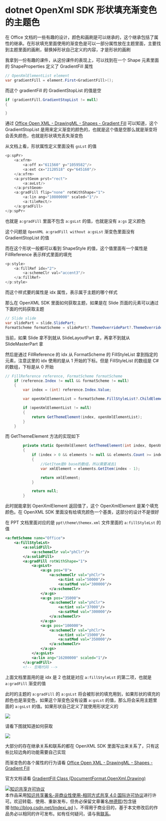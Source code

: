 
# dotnet OpenXml SDK 形状填充渐变色的主题色

在 Office 文档的一些有趣的设计，颜色和画刷是可以继承的，这个继承包括了属性的继承。在形状填充里面使用的渐变色是可以一部分属性放在主题里面，主要找到主题里面的画刷，替换掉形状自己定义的内容，才是形状的画刷

<!--more-->


<!-- 发布 -->

我拿到一份有趣的课件，从这份课件的表现上，可以找到在一个 Shape 元素里面的 ShapeProperties 定义了 GradientFill 属性

```csharp
// OpenXmlElementList element
var gradientFill = element.First<GradientFill>();
```

而这个 gradientFill 的 GradientStopList 的值是空

```csharp
if (gradientFill.GradientStopList != null)
{

}
```

通过 [Office Open XML - DrawingML - Shapes - Gradient Fill](http://officeopenxml.com/drwSp-GradFill.php ) 可以知道，这个 GradientStopList 是用来定义渐变的颜色的，也就是这个值是空那么就是渐变将会丢失颜色，也就是形状填充丢失渐变色

从文档上看，形状属性定义里面没有 `gsLst` 的值

```csharp
<p:spPr>
	<a:xfrm>
		<a:off x="611560" y="1059582"/>
		<a:ext cx="2120518" cy="645160"/>
	</a:xfrm>
	<a:prstGeom prst="rect">
		<a:avLst/>
	</a:prstGeom>
	<a:gradFill flip="none" rotWithShape="1">
		<a:lin ang="10800000" scaled="1"/>
		<a:tileRect/>
	</a:gradFill>
</p:spPr>
```

也就是 `a:gradFill` 里面不包含 `a:gsLst` 的值，也就是没有 `a:gs` 定义颜色

这个问题是 `OpenXML a:gradFill without a:gsLst` 渐变色里面没有 GradientStopList 的值

而在这个形状一般都可以看到 ShapeStyle 的值，这个值里面有一个属性是 FillReference 表示样式里面的填充

```csharp
<p:style>
	<a:fillRef idx="2">
		<a:schemeClr val="accent3"/>
	</a:fillRef>
</p:style>
```

而这个样式要的属性是 idx 属性，表示属于主题的哪个样式

那么在 OpenXML SDK 里面如何获取主题，如果是在 Slide 页面的元素可以通过下面的代码获取主题

```csharp
// Slide slide
var slidePart = slide.SlidePart;
FormatScheme formatScheme = slidePart?.ThemeOverridePart?.ThemeOverride?.FormatScheme;
```

当前，如果 Slide 拿不到就从 SlideLayoutPart 拿，再拿不到就从 SlideMasterPart 拿

然后是通过 FillReference 的 idx 从 FormatScheme 的 FillStyleList 拿到指定的元素，注意这里的 idx 使用的是从 1 开始的下标。但是 FillStyleList 的数组是 C# 的数组，下标是从 0 开始

```csharp
// FillReference reference, FormatScheme formatScheme
    if (reference.Index != null && formatScheme != null)
    {
        var index = (int) reference.Index.Value;

        var openXmlElementList = formatScheme.FillStyleList?.ChildElements;

        if (openXmlElementList != null)
        {
            return GetThemeElement(index, openXmlElementList);
        }
    }
```

而 GetThemeElement 方法的实现如下

```csharp
        private static OpenXmlElement GetThemeElement(int index, OpenXmlElementList elements)
        {
            if (index > 0 && elements != null && elements.Count >= index)
            {
                //GetItem是0 base的数组，所以需要减去1
                var xmlElement = elements.GetItem(index - 1);

                return xmlElement;
            }

            return null;
        }
```

此时就能拿到 OpenXmlElement 返回值了，这个 OpenXmlElement 是某个填充颜色。在 OpenXML SDK 里面没有给填充颜色一个基类，这部分的设计不是很好

在 PPT 文档里面对应的是 `ppt\theme\themex.xml` 文件里面的 `a:fillStyleLst` 的值

```xml
<a:fmtScheme name="Office">
	<a:fillStyleLst>
		<a:solidFill>
			<a:schemeClr val="phClr"/>
		</a:solidFill>
		<a:gradFill rotWithShape="1">
			<a:gsLst>
				<a:gs pos="0">
					<a:schemeClr val="phClr">
						<a:tint val="50000"/>
						<a:satMod val="300000"/>
					</a:schemeClr>
				</a:gs>
				<a:gs pos="35000">
					<a:schemeClr val="phClr">
						<a:tint val="37000"/>
						<a:satMod val="300000"/>
					</a:schemeClr>
				</a:gs>
				<a:gs pos="100000">
					<a:schemeClr val="phClr">
						<a:tint val="15000"/>
						<a:satMod val="350000"/>
					</a:schemeClr>
				</a:gs>
			</a:gsLst>
			<a:lin ang="16200000" scaled="1"/>
		</a:gradFill>
		<!-- 忽略代码 -->
```

上面文档里面用的是 idx 是 2 也就是对应 `a:fillStyleLst` 的第二项，也就是 `a:gradFill` 渐变的值

此时的主题的 `a:gradFill` 的 `a:gsLst` 将会被形状的填充用到，如果形状的填充的颜色也是渐变色，如果这个渐变色没有设置 `a:gsLst` 的值，那么将会采用主题里面的 `a:gsLst` 的值。如果形状自己定义了就使用形状定义的

<!-- ![](image/dotnet OpenXml SDK 形状填充渐变色的主题色/dotnet OpenXml SDK 形状填充渐变色的主题色0.png) -->

![](http://image.acmx.xyz/lindexi%2F20205201421454732.jpg)

请看下图就知道如何获取

<!-- ![](image/dotnet OpenXml SDK 形状填充渐变色的主题色/dotnet OpenXml SDK 形状填充渐变色的主题色1.png) -->

![](http://image.acmx.xyz/lindexi%2F20205201425124820.jpg)

大部分的存在继承关系和联系的都在 OpenXML SDK 里面写出来关系了，只有这些比较边角的功能需要自己实现

而渐变色的各个属性的行为请看 [Office Open XML - DrawingML - Shapes - Gradient Fill](http://officeopenxml.com/drwSp-GradFill.php )

官方文档请看 [GradientFill Class (DocumentFormat.OpenXml.Drawing)](https://docs.microsoft.com/en-us/dotnet/api/documentformat.openxml.drawing.gradientfill?view=openxml-2.8.1 )





<a rel="license" href="http://creativecommons.org/licenses/by-nc-sa/4.0/"><img alt="知识共享许可协议" style="border-width:0" src="https://licensebuttons.net/l/by-nc-sa/4.0/88x31.png" /></a><br />本作品采用<a rel="license" href="http://creativecommons.org/licenses/by-nc-sa/4.0/">知识共享署名-非商业性使用-相同方式共享 4.0 国际许可协议</a>进行许可。欢迎转载、使用、重新发布，但务必保留文章署名[林德熙](http://blog.csdn.net/lindexi_gd)(包含链接:http://blog.csdn.net/lindexi_gd )，不得用于商业目的，基于本文修改后的作品务必以相同的许可发布。如有任何疑问，请与我[联系](mailto:lindexi_gd@163.com)。